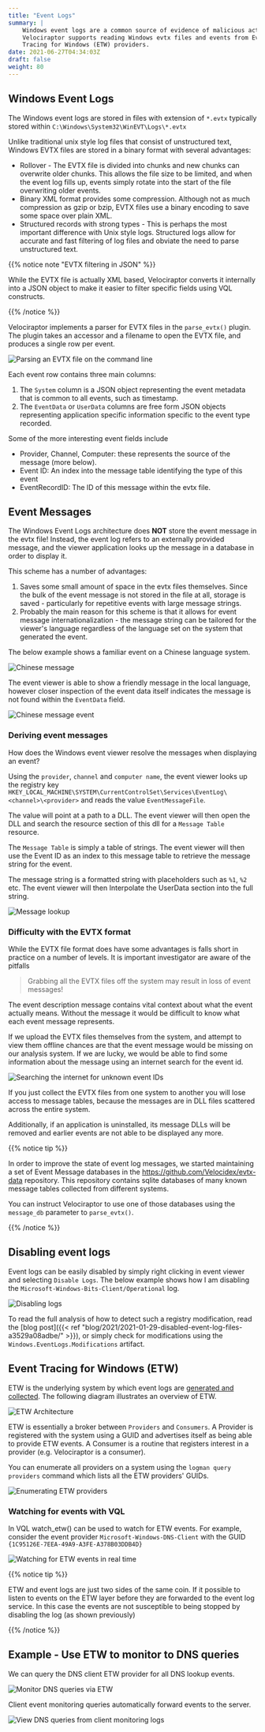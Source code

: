 ```yaml
---
title: "Event Logs"
summary: |
    Windows event logs are a common source of evidence of malicious activity.
    Velociraptor supports reading Windows evtx files and events from Event
    Tracing for Windows (ETW) providers.
date: 2021-06-27T04:34:03Z
draft: false
weight: 80
---
```


## Windows Event Logs

The Windows event logs are stored in files with extension of `*.evtx`
typically stored within `C:\Windows\System32\WinEVT\Logs\*.evtx`

Unlike traditional unix style log files that consist of unstructured
text, Windows EVTX files are stored in a binary format with several
advantages:

* Rollover - The EVTX file is divided into chunks and new chunks can
  overwrite older chunks. This allows the file size to be limited, and
  when the event log fills up, events simply rotate into the start of
  the file overwriting older events.
* Binary XML format provides some compression. Although not as much
  compression as gzip or bzip, EVTX files use a binary encoding to
  save some space over plain XML.
* Structured records with strong types - This is perhaps the most
  important difference with Unix style logs. Structured logs allow for
  accurate and fast filtering of log files and obviate the need to
  parse unstructured text.

{{% notice note "EVTX filtering in JSON" %}}

While the EVTX file is actually XML based, Velociraptor converts it
internally into a JSON object to make it easier to filter specific
fields using VQL constructs.

{{% /notice %}}

Velociraptor implements a parser for EVTX files in the `parse_evtx()`
plugin. The plugin takes an accessor and a filename to open the EVTX
file, and produces a single row per event.

![Parsing an EVTX file on the command line](image11.png)

Each event row contains three main columns:

1. The `System` column is a JSON object representing the event
   metadata that is common to all events, such as timestamp.
2. The `EventData` or `UserData` columns are free form JSON objects
   representing application specific information specific to the event
   type recorded.

Some of the more interesting event fields include

* Provider, Channel, Computer:  these represents the source of the message (more below).
* Event ID: An index into the message table identifying the type of this event
* EventRecordID: The ID of this message within the evtx file.

## Event Messages

The Windows Event Logs architecture does **NOT** store the event
message in the evtx file! Instead, the event log refers to an
externally provided message, and the viewer application looks up the
message in a database in order to display it.

This scheme has a number of advantages:

1. Saves some small amount of space in the evtx files
   themselves. Since the bulk of the event message is not stored in
   the file at all, storage is saved - particularly for repetitive
   events with large message strings.
2. Probably the main reason for this scheme is that it allows for
   event message internationalization - the message string can be
   tailored for the viewer's language regardless of the language set on
   the system that generated the event.

The below example shows a familiar event on a Chinese language system.

![Chinese message](image9.png)

The event viewer is able to show a friendly message in the local
language, however closer inspection of the event data itself indicates
the message is not found within the `EventData` field.

![Chinese message event](image8.png)

### Deriving event messages

How does the Windows event viewer resolve the messages when displaying an event?

Using the `provider`, `channel` and `computer name`, the event viewer
looks up the registry key
`HKEY_LOCAL_MACHINE\SYSTEM\CurrentControlSet\Services\EventLog\<channel>\<provider>`
and reads the value `EventMessageFile`.

The value will point at a path to a DLL. The event viewer will then
open the DLL and search the resource section of this dll for a
`Message Table` resource.

The `Message Table` is simply a table of strings. The event viewer
will then use the Event ID as an index to this message table to
retrieve the message string for the event.

The message string is a formatted string with placeholders such as
`%1`, `%2` etc. The event viewer will then Interpolate the UserData
section into the full string.

![Message lookup](image18.png)

### Difficulty with the EVTX format

While the EVTX file format does have some advantages is falls short in
practice on a number of levels. It is important investigator are aware
of the pitfalls

> Grabbing all the EVTX files off the system may result in loss of event messages!

The event description message contains vital context about what the
event actually means.  Without the message it would be difficult to
know what each event message represents.

If we upload the EVTX files themselves from the system, and attempt to
view them offline chances are that the event message would be missing
on our analysis system. If we are lucky, we would be able to find some
information about the message using an internet search for the event
id.

![Searching the internet for unknown event IDs](image21.png)

If you just collect the EVTX files from one system to another you will
lose access to message tables, because the messages are in DLL files
scattered across the entire system.

Additionally, if an application is uninstalled, its message DLLs will
be removed and earlier events are not able to be displayed any more.

{{% notice tip %}}

In order to improve the state of event log messages, we started
maintaining a set of Event Message databases in the
https://github.com/Velocidex/evtx-data repository. This repository
contains sqlite databases of many known message tables collected from
different systems.

You can instruct Velociraptor to use one of those databases using the
`message_db` parameter to `parse_evtx()`.

{{% /notice %}}


## Disabling event logs

Event logs can be easily disabled by simply right clicking in event
viewer and selecting `Disable Logs`. The below example shows how I am
disabling the `Microsoft-Windows-Bits-Client/Operational` log.

![Disabling logs](image25.png)

To read the full analysis of how to detect such a registry modification, read
the [blog post]({{< ref "blog/2021/2021-01-29-disabled-event-log-files-a3529a08adbe/" >}}),
or simply check for modifications using the `Windows.EventLogs.Modifications`
artifact.

## Event Tracing for Windows (ETW)

ETW is the underlying system by which event logs are
[generated and collected](https://docs.microsoft.com/en-us/windows-hardware/test/weg/instrumenting-your-code-with-etw).
The following diagram illustrates an overview of ETW.

![ETW Architecture](image23.png)

ETW is essentially a broker between `Providers` and `Consumers`. A
Provider is registered with the system using a GUID and advertises
itself as being able to provide ETW events. A Consumer is a routine
that registers interest in a provider (e.g. Velociraptor is a
consumer).

You can enumerate all providers on a system using the `logman query
providers` command which lists all the ETW providers' GUIDs.

![Enumerating ETW providers](providers.png)

### Watching for events with VQL

In VQL watch_etw() can be used to watch for ETW events. For example,
consider the event provider `Microsoft-Windows-DNS-Client` with the
GUID `{1C95126E-7EEA-49A9-A3FE-A378B03DDB4D}`

![Watching for ETW events in real time](image31.png)

{{% notice tip %}}

ETW and event logs are just two sides of the same coin. If it possible
to listen to events on the ETW layer before they are forwarded to the
event log service. In this case the events are not susceptible to
being stopped by disabling the log (as shown previously)

{{% /notice %}}

## Example - Use ETW to monitor to DNS queries

We can query the DNS client ETW provider for all DNS lookup events.

![Monitor DNS queries via ETW](image32.png)

Client event monitoring queries automatically forward events to the server.

![View DNS queries from client monitoring logs](image29.png)
